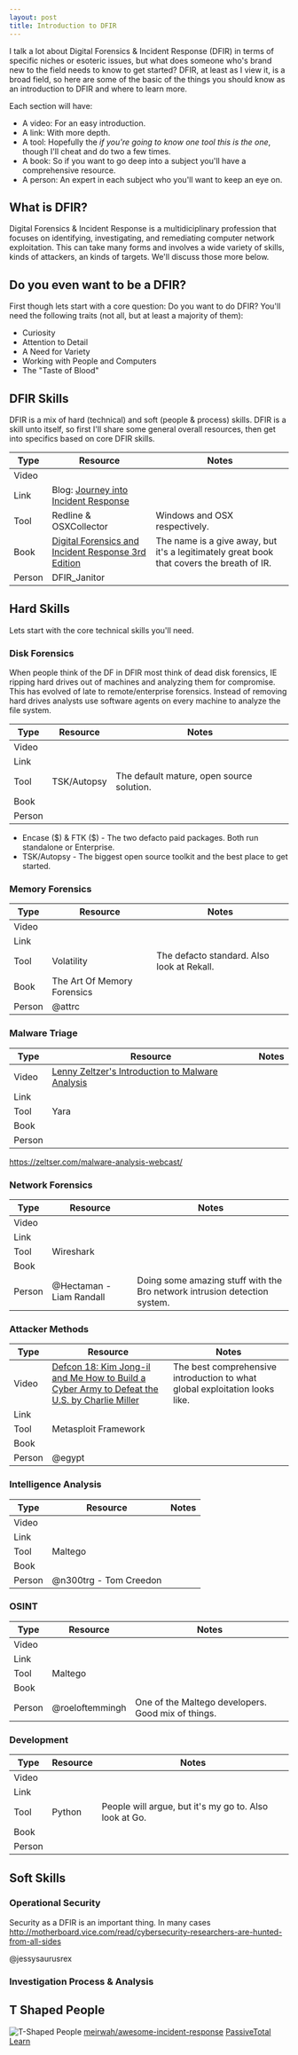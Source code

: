 ```yaml
---
layout: post
title: Introduction to DFIR
---
```


I talk a lot about Digital Forensics & Incident Response (DFIR) in terms of specific niches or esoteric issues, but what does someone who's brand new to the field needs to know to get started? DFIR, at least as I view it, is a broad field, so here are some of the basic of the things you should know as an introduction to DFIR and where to learn more.

Each section will have:

- A video: For an easy introduction.
- A link: With more depth.
- A tool: Hopefully the _if you're going to know one tool this is the one_, though I'll cheat and do two a few times.
 - A book: So if you want to go deep into a subject you'll have a comprehensive resource.
 - A person: An expert in each subject who you'll want to keep an eye on.

## What is DFIR?

Digital Forensics & Incident Response is a multidiciplinary profession that focuses on identifying, investigating, and remediating computer network exploitation. This can take many forms and involves a wide variety of skills, kinds of attackers, an kinds of targets. We'll discuss those more below.

## Do you even want to be a DFIR?

First though lets start with a core question: Do you want to do DFIR? You'll need the following traits (not all, but at least a majority of them):

- Curiosity
- Attention to Detail
- A Need for Variety
- Working with People and Computers
- The "Taste of Blood"

## DFIR Skills

DFIR is a mix of hard (technical) and soft (people & process) skills. DFIR is a skill unto itself, so first I'll share some general overall resources, then get into specifics based on core DFIR skills.

| Type | Resource | Notes |
| ---- | -------- | ----- |
| Video | | |
| Link | Blog: [Journey into Incident Response](http://journeyintoir.blogspot.com/) | |
| Tool | Redline & OSXCollector | Windows and OSX respectively. |
| Book | [Digital Forensics and Incident Response 3rd Edition](http://www.amazon.com/Incident-Response-Computer-Forensics-Edition/dp/0071798684) | The name is a give away, but it's a legitimately great book that covers the breath of IR. |
| Person | DFIR_Janitor | |

## Hard Skills

Lets start with the core technical skills you'll need.

### Disk Forensics

When people think of the DF in DFIR most think of dead disk forensics, IE ripping hard drives out of machines and analyzing them for compromise. This has evolved of late to remote/enterprise forensics. Instead of removing hard drives analysts use software agents on every machine to analyze the file system.

| Type | Resource | Notes |
| ---- | -------- | ----- |
| Video | | |
| Link |  | |
| Tool | TSK/Autopsy | The default mature, open source solution.|
| Book | | |
| Person | | |

- Encase ($) & FTK ($) - The two defacto paid packages. Both run standalone or Enterprise.
- TSK/Autopsy - The biggest open source toolkit and the best place to get started.

### Memory Forensics

| Type | Resource | Notes |
| ---- | -------- | ----- |
| Video | | |
| Link |  | |
| Tool | Volatility | The defacto standard. Also look at Rekall. |
| Book | The Art Of Memory Forensics |  |
| Person | @attrc | |

### Malware Triage

| Type | Resource | Notes |
| ---- | -------- | ----- |
| Video | [Lenny Zeltzer's Introduction to Malware Analysis](https://vimeo.com/9474345) | |
| Link |  | |
| Tool | Yara | |
| Book | | |
| Person | | |

https://zeltser.com/malware-analysis-webcast/

### Network Forensics

| Type | Resource | Notes |
| ---- | -------- | ----- |
| Video | | |
| Link |  | |
| Tool | Wireshark | |
| Book | | |
| Person | @Hectaman - Liam Randall | Doing some amazing stuff with the Bro network intrusion detection system. |

### Attacker Methods

| Type | Resource | Notes |
| ---- | -------- | ----- |
| Video | [Defcon 18: Kim Jong-il and Me How to Build a Cyber Army to Defeat the U.S. by Charlie Miller](https://www.youtube.com/watch?v=8AB3NcCkGNQ) | The best comprehensive introduction to what global exploitation looks like. |
| Link | | |
| Tool | Metasploit Framework | |
| Book | | |
| Person | @egypt | |

### Intelligence Analysis

| Type | Resource | Notes |
| ---- | -------- | ----- |
| Video | | |
| Link | | |
| Tool | Maltego | |
| Book | | |
| Person | @n300trg - Tom Creedon | |

### OSINT

| Type | Resource | Notes |
| ---- | -------- | ----- |
| Video | | |
| Link | | |
| Tool | Maltego | |
| Book | | |
| Person | @roeloftemmingh | One of the Maltego developers. Good mix of things. |

### Development

| Type | Resource | Notes |
| ---- | -------- | ----- |
| Video | | |
| Link |  | |
| Tool | Python | People will argue, but it's my go to. Also look at Go. |
| Book | | |
| Person | | |

## Soft Skills

### Operational Security

Security as a DFIR is an important thing. In many cases
http://motherboard.vice.com/read/cybersecurity-researchers-are-hunted-from-all-sides

@jessysaurusrex

### Investigation Process & Analysis

## T Shaped People
![T-Shaped People](https://docs.google.com/drawings/d/1c6xxt6JktO08HT6fIxEaCW50fVjHRvGnzbpECPMUmqk/pub?w=960&h=720)
[meirwah/awesome-incident-response](https://github.com/meirwah/awesome-incident-response)
[PassiveTotal Learn](https://www.passivetotal.org/learn)
